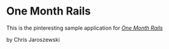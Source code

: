 # One Month Rails

This is the pinteresting sample application for
[*One Month Rails*](http://onemonthrails.com)

by Chris Jaroszewski